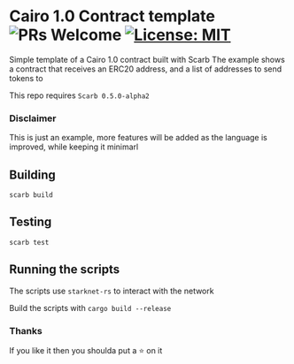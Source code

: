 # Cairo 1.0 Contract template  ![PRs Welcome](https://img.shields.io/badge/PRs-welcome-green.svg) [![License: MIT](https://img.shields.io/badge/License-MIT-yellow.svg)](https://github.com/auditless/cairo-template/blob/main/LICENSE)

Simple template of a Cairo 1.0 contract built with Scarb
The example shows a contract that receives an ERC20 address, and a list of addresses to send tokens to

This repo requires `Scarb 0.5.0-alpha2`

### Disclaimer
This is just an example, more features will be added as the language is improved, while keeping it minimarl

## Building

```
scarb build
```

## Testing

```
scarb test
```

## Running the scripts

The scripts use `starknet-rs` to interact with the network

Build the scripts with `cargo build --release`

### Thanks
If you like it then you shoulda put a ⭐ on it
